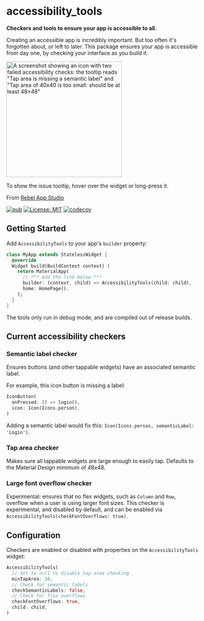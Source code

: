 # accessibility_tools

**Checkers and tools to ensure your app is accessible to all.**

Creating an accessible app is incredibly important. But too often it's forgotten about, or left to later. This package ensures your app is accessible from day one, by checking your interface as you build it.

<img width="303" alt='A screenshot showing an icon with two failed accessibility checks: the tooltip reads "Tap area is missing a semantic label" and "Tap area of 40x40 is too small: should be at least 48×48"' src="https://user-images.githubusercontent.com/756862/208949704-1b1f9211-2ae4-428d-a410-b58f03115b6a.png">

To show the issue tooltip, hover over the widget or long-press it.

From [Rebel App Studio][rebel_home]

[![pub](https://img.shields.io/pub/v/accessibility_tools.svg?label=pub.dev&color=blue)](https://pub.dev/packages/accessibility_tools)
[![License: MIT](https://img.shields.io/badge/License-MIT-purple.svg)](https://opensource.org/licenses/MIT)
[![codecov](https://codecov.io/gh/rebelappstudio/accessibility_tools/branch/main/graph/badge.svg?token=GSOA9QVWB8)](https://codecov.io/gh/rebelappstudio/accessibility_tools)

## Getting Started

Add `AccessibilityTools` to your app's `builder` property:

```dart
class MyApp extends StatelessWidget {
  @override
  Widget build(BuildContext context) {
    return MaterialApp(
      // *** Add the line below ***
      builder: (context, child) => AccessibilityTools(child: child),
      home: HomePage(),
    );
  }
}
```

The tools only run in debug mode, and are compiled out of release builds.

## Current accessibility checkers

### Semantic label checker

Ensures buttons (and other tappable widgets) have an associated semantic label.

For example, this icon button is missing a label:

```dart
IconButton(
  onPressed: () => login(),
  icon: Icon(Icons.person),
)
```

Adding a semantic label would fix this: `Icon(Icons.person, semanticLabel: 'Login')`.

### Tap area checker

Makes sure all tappable widgets are large enough to easily tap. Defaults to the Material Design minimum of 48x48.

### Large font overflow checker

Experimental: ensures that no flex widgets, such as `Column` and `Row`, overflow when a user is using larger font sizes. This checker is experimental, and disabled by default, and can be enabled via `AccessibilityTools(checkFontOverflows: true)`.

## Configuration

Checkers are enabled or disabled with properties on the `AccessibilityTools` widget:

```dart
AccessibilityTools(
  // Set to null to disable tap area checking
  minTapArea: 50,
  // Check for semantic labels
  checkSemanticLabels: false,
  // Check for flex overflows
  checkFontOverflows: true,
  child: child,
)
```

[rebel_home]: https://rebelappstudio.com/
